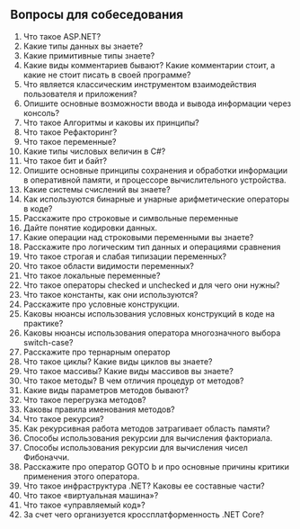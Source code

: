## Вопросы для собеседования

1. Что такое ASP.NET?
2. Какие типы данных вы знаете?
3. Какие примитивные типы знаете?
4. Какие виды комментариев бывают? Какие комментарии стоит, а какие не стоит писать в своей программе?
5. Что является классическим инструментом взаимодействия пользователя и приложения?  
6. Опишите основные возможности ввода и вывода информации через консоль?
7. Что такое Алгоритмы и каковы их принципы?
8. Что такое Рефакторинг?
9. Что такое переменные?
10. Какие типы числовых величин в C#?
11. Что такое бит и байт?
12. Опишите основные принципы сохранения и обработки информации в оперативной памяти, и процессоре вычислительного устройства.
13. Какие системы счислений вы знаете?
14. Как используются бинарные и унарные арифметические операторы в коде?
15. Расскажите про строковые и символьные переменные
16. Дайте понятие кодировки данных.
17. Какие операции над строковыми переменными вы знаете?
18. Расскажите про логическим тип данных и операциями сравнения
19. Что такое строгая и слабая типизации переменных?
20. Что такое области видимости переменных?
21. Что такое локальные переменные?
22. Что такое операторы checked и unchecked и для чего они нужны?
23. Что такое константы, как они используются?
24. Расскажите про условные конструкции.
25. Каковы нюансы использования условных конструкций в коде на практике?
26. Каковы нюансы использования оператора многозначного выбора switch-case?
27. Расскажите про тернарным оператор
28. Что такое циклы? Какие виды циклов вы знаете? 
29. Что такое массивы? Какие виды массивов вы знаете?
30. Что такое методы? В чем отличия процедур от методов?
31. Какие виды параметров методов бывают?
32. Что такое перегрузка методов?
33. Каковы правила именования методов?
34. Что такое рекурсия?
35. Как рекурсивная работа методов затрагивает область памяти?
36. Способы использования рекурсии для вычисления факториала.
37. Способы использования рекурсии для вычисления чисел Фибоначчи.
38. Расскажите про оператор GOTO b и про основные причины критики применения этого оператора.
39. Что такое инфраструктура .NET? Каковы ее составные части?
40. Что такое «виртуальная машина»? 
41. Что такое «управляемый код»?
42. За счет чего организуется кроссплатформенность .NET Core?

